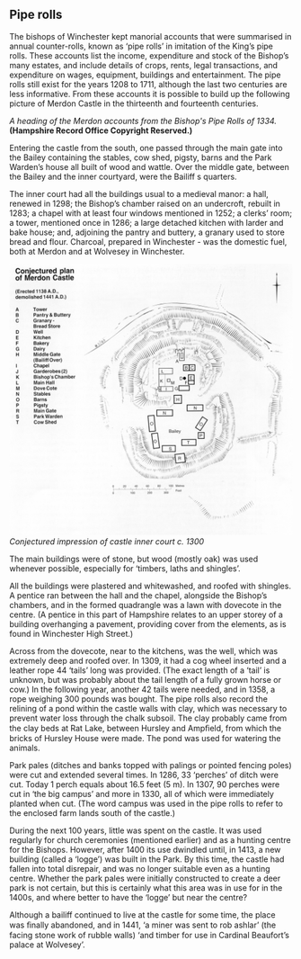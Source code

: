 ## Pipe rolls

The bishops of Winchester kept manorial
accounts that were summarised in annual
counter-rolls, known as ‘pipe rolls’ in
imitation of the King’s pipe rolls. These
accounts list the income, expenditure and
stock of the Bishop’s many estates, and
include details of crops, rents, legal
transactions, and expenditure on wages,
equipment, buildings and entertainment. The
pipe rolls still exist for the years 1208
to 1711, although the last two centuries
are less informative. From these accounts
it is possible to build up the following
picture of Merdon Castle in the thirteenth
and fourteenth centuries.


*A heading of the Merdon accounts from the Bishop's Pipe Rolls of 1334.*
**(Hampshire Record Office Copyright Reserved.)**


Entering the castle from the south, one
passed through the main gate into the Bailey
containing the stables, cow shed, pigsty, barns
and the Park Warden’s house all built of
wood and wattle. Over the middle gate,
between the Bailey and the inner courtyard,
were the Bailiff s quarters.

The inner court had all the buildings usual to
a medieval manor: a hall, renewed in 1298;
the Bishop’s chamber raised on an undercroft,
rebuilt in 1283; a chapel with at least four
windows mentioned in 1252; a clerks’ room; a
tower, mentioned once in 1286; a large
detached kitchen with larder and bake house;
and, adjoining the pantry and buttery, a
granary used to store bread and flour.
Charcoal, prepared in Winchester - was the
domestic fuel, both at Merdon and at
Wolvesey in Winchester.


![](merdon-castle-plan.jpg)
*Conjectured impression of castle inner court c. 1300*


The main buildings were of stone, but wood
(mostly oak) was used whenever possible,
especially for ‘timbers, laths and shingles’.

All the buildings were plastered and
whitewashed, and roofed with shingles. A
pentice ran between the hall and the chapel,
alongside the Bishop’s chambers, and in the
formed quadrangle was a lawn with dovecote
in the centre. (A pentice in this part of
Hampshire relates to an upper storey of a
building overhanging a pavement, providing
cover from the elements, as is found in
Winchester High Street.)

Across from the dovecote, near to the
kitchens, was the well, which was extremely
deep and roofed over. In 1309, it had a cog
wheel inserted and a leather rope 44 ‘tails’
long was provided. (The exact length of a ‘tail’
is unknown, but was probably about the tail
length of a fully grown horse or cow.) In the
following year, another 42 tails were needed,
and in 1358, a rope weighing 300 pounds was
bought. The pipe rolls also record the relining
of a pond within the castle walls with clay,
which was necessary to prevent water loss
through the chalk subsoil. The clay probably
came from the clay beds at Rat Lake, between
Hursley and Ampﬁeld, from which the bricks
of Hursley House were made. The pond was
used for watering the animals.

Park pales (ditches and banks topped with
palings or pointed fencing poles) were cut and
extended several times. In 1286, 33 ‘perches’
of ditch were cut. Today 1 perch equals about
16.5 feet (5 m). In 1307, 90 perches were cut
in ‘the big campus’ and more in 1330, all of
which were immediately planted when cut.
(The word campus was used in the pipe rolls
to refer to the enclosed farm lands south of
the castle.)

During the next 100 years, little was spent on
the castle. It was used regularly for church
ceremonies (mentioned earlier) and as a hunting
centre for the Bishops. However, after 1400 its
use dwindled until, in 1413, a new building
(called a ‘logge’) was built in the Park. By this
time, the castle had fallen into total disrepair,
and was no longer suitable even as a hunting
centre. Whether the park pales were initially
constructed to create a deer park is not certain,
but this is certainly what this area was in use
for in the 1400s, and where better to have the
‘logge’ but near the centre?

Although a bailiff continued to live at the castle
for some time, the place was ﬁnally abandoned,
and in 1441, ‘a miner was sent to rob ashlar’
(the facing stone work of rubble walls) ‘and
timber for use in Cardinal Beaufort’s palace at
Wolvesey’.